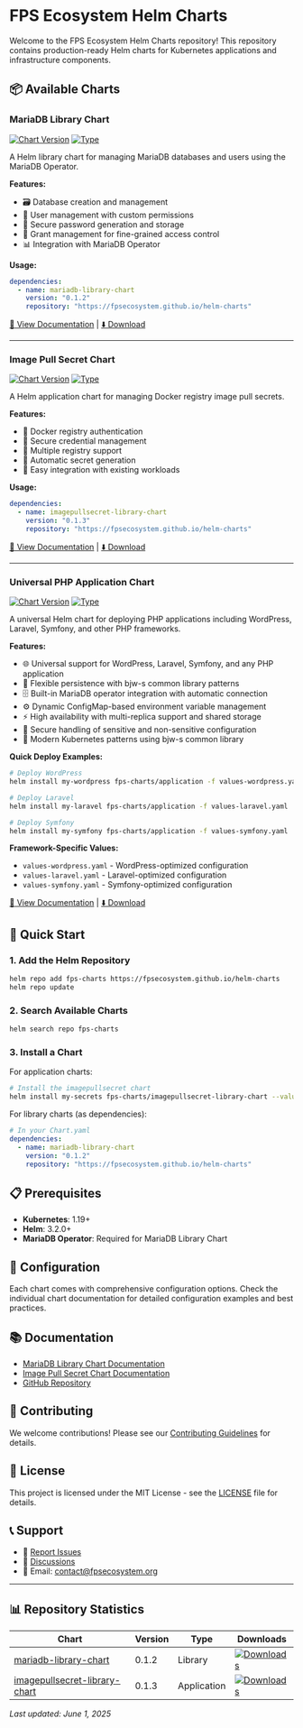 # FPS Ecosystem Helm Charts

Welcome to the FPS Ecosystem Helm Charts repository! This repository contains production-ready Helm charts for Kubernetes applications and infrastructure components.

## 📦 Available Charts

### MariaDB Library Chart
[![Chart Version](https://img.shields.io/badge/Chart-0.1.2-blue)](https://github.com/fpsecosystem/helm-charts/releases/tag/mariadb-library-chart-0.1.2)
[![Type](https://img.shields.io/badge/Type-Library-orange)](https://helm.sh/docs/topics/library_charts/)

A Helm library chart for managing MariaDB databases and users using the MariaDB Operator.

**Features:**
- 🗃️ Database creation and management
- 👤 User management with custom permissions
- 🔐 Secure password generation and storage
- 🔗 Grant management for fine-grained access control
- 📊 Integration with MariaDB Operator

**Usage:**
```yaml
dependencies:
  - name: mariadb-library-chart
    version: "0.1.2"
    repository: "https://fpsecosystem.github.io/helm-charts"
```

[📖 View Documentation](https://github.com/fpsecosystem/helm-charts/tree/main/mariadb-library-chart) | [⬇️ Download](https://github.com/fpsecosystem/helm-charts/releases/tag/mariadb-library-chart-0.1.2)

---

### Image Pull Secret Chart
[![Chart Version](https://img.shields.io/badge/Chart-0.1.3-blue)](https://github.com/fpsecosystem/helm-charts/releases/tag/imagepullsecret-library-chart-0.1.3)
[![Type](https://img.shields.io/badge/Type-Application-green)](https://helm.sh/docs/topics/charts/)

A Helm application chart for managing Docker registry image pull secrets.

**Features:**
- 🐳 Docker registry authentication
- 🔑 Secure credential management
- 🎯 Multiple registry support
- 📝 Automatic secret generation
- 🔄 Easy integration with existing workloads

**Usage:**
```yaml
dependencies:
  - name: imagepullsecret-library-chart
    version: "0.1.3"
    repository: "https://fpsecosystem.github.io/helm-charts"
```

[📖 View Documentation](https://github.com/fpsecosystem/helm-charts/tree/main/imagepullsecret-library-chart) | [⬇️ Download](https://github.com/fpsecosystem/helm-charts/releases/tag/imagepullsecret-library-chart-0.1.3)

---

### Universal PHP Application Chart
[![Chart Version](https://img.shields.io/badge/Chart-0.3.0-blue)](https://github.com/fpsecosystem/helm-charts/releases/tag/application-0.3.0)
[![Type](https://img.shields.io/badge/Type-Application-green)](https://helm.sh/docs/topics/charts/)

A universal Helm chart for deploying PHP applications including WordPress, Laravel, Symfony, and other PHP frameworks.

**Features:**
- 🌐 Universal support for WordPress, Laravel, Symfony, and any PHP application
- 💾 Flexible persistence with bjw-s common library patterns
- 🗄️ Built-in MariaDB operator integration with automatic connection
- ⚙️ Dynamic ConfigMap-based environment variable management
- ⚡ High availability with multi-replica support and shared storage
- 🔐 Secure handling of sensitive and non-sensitive configuration
- 📱 Modern Kubernetes patterns using bjw-s common library

**Quick Deploy Examples:**
```bash
# Deploy WordPress
helm install my-wordpress fps-charts/application -f values-wordpress.yaml

# Deploy Laravel
helm install my-laravel fps-charts/application -f values-laravel.yaml

# Deploy Symfony
helm install my-symfony fps-charts/application -f values-symfony.yaml
```

**Framework-Specific Values:**
- `values-wordpress.yaml` - WordPress-optimized configuration
- `values-laravel.yaml` - Laravel-optimized configuration
- `values-symfony.yaml` - Symfony-optimized configuration

[📖 View Documentation](https://github.com/fpsecosystem/helm-charts/tree/main/application) | [⬇️ Download](https://github.com/fpsecosystem/helm-charts/releases/tag/application-0.3.0)

## 🚀 Quick Start

### 1. Add the Helm Repository

```bash
helm repo add fps-charts https://fpsecosystem.github.io/helm-charts
helm repo update
```

### 2. Search Available Charts

```bash
helm search repo fps-charts
```

### 3. Install a Chart

For application charts:
```bash
# Install the imagepullsecret chart
helm install my-secrets fps-charts/imagepullsecret-library-chart --values my-values.yaml
```

For library charts (as dependencies):
```yaml
# In your Chart.yaml
dependencies:
  - name: mariadb-library-chart
    version: "0.1.2"
    repository: "https://fpsecosystem.github.io/helm-charts"
```

## 📋 Prerequisites

- **Kubernetes**: 1.19+
- **Helm**: 3.2.0+
- **MariaDB Operator**: Required for MariaDB Library Chart

## 🔧 Configuration

Each chart comes with comprehensive configuration options. Check the individual chart documentation for detailed configuration examples and best practices.

## 📚 Documentation

- [MariaDB Library Chart Documentation](https://github.com/fpsecosystem/helm-charts/tree/main/mariadb-library-chart)
- [Image Pull Secret Chart Documentation](https://github.com/fpsecosystem/helm-charts/tree/main/imagepullsecret-library-chart)
- [GitHub Repository](https://github.com/fpsecosystem/helm-charts)

## 🤝 Contributing

We welcome contributions! Please see our [Contributing Guidelines](https://github.com/fpsecosystem/helm-charts/blob/main/CONTRIBUTING.md) for details.

## 📄 License

This project is licensed under the MIT License - see the [LICENSE](https://github.com/fpsecosystem/helm-charts/blob/main/LICENSE) file for details.

## 📞 Support

- 🐛 [Report Issues](https://github.com/fpsecosystem/helm-charts/issues)
- 💬 [Discussions](https://github.com/fpsecosystem/helm-charts/discussions)
- 📧 Email: contact@fpsecosystem.org

---

## 📊 Repository Statistics

| Chart | Version | Type | Downloads |
|-------|---------|------|-----------|
| [mariadb-library-chart](https://github.com/fpsecosystem/helm-charts/tree/main/mariadb-library-chart) | 0.1.2 | Library | [![Downloads](https://img.shields.io/github/downloads/fpsecosystem/helm-charts/mariadb-library-chart-0.1.2/total)](https://github.com/fpsecosystem/helm-charts/releases/tag/mariadb-library-chart-0.1.2) |
| [imagepullsecret-library-chart](https://github.com/fpsecosystem/helm-charts/tree/main/imagepullsecret-library-chart) | 0.1.3 | Application | [![Downloads](https://img.shields.io/github/downloads/fpsecosystem/helm-charts/imagepullsecret-library-chart-0.1.3/total)](https://github.com/fpsecosystem/helm-charts/releases/tag/imagepullsecret-library-chart-0.1.3) |

*Last updated: June 1, 2025*

